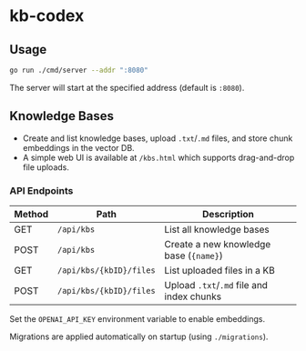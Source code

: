 # kb-codex

## Usage

```sh
go run ./cmd/server --addr ":8080"
```

The server will start at the specified address (default is `:8080`).

## Knowledge Bases

- Create and list knowledge bases, upload `.txt`/`.md` files, and store chunk embeddings in the vector DB.
- A simple web UI is available at `/kbs.html` which supports drag-and-drop file uploads.

### API Endpoints

| Method | Path                         | Description                               |
|--------|------------------------------|-------------------------------------------|
| GET    | `/api/kbs`                   | List all knowledge bases                  |
| POST   | `/api/kbs`                   | Create a new knowledge base (`{name}`)    |
| GET    | `/api/kbs/{kbID}/files`      | List uploaded files in a KB               |
| POST   | `/api/kbs/{kbID}/files`      | Upload `.txt`/`.md` file and index chunks |

Set the `OPENAI_API_KEY` environment variable to enable embeddings.

Migrations are applied automatically on startup (using `./migrations`).